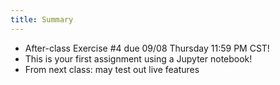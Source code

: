 ```yaml
---
title: Summary
---
```


- After-class Exercise #4 due 09/08 Thursday 11:59 PM CST!
- This is your first assignment using a Jupyter notebook!
- From next class: may test out live features
